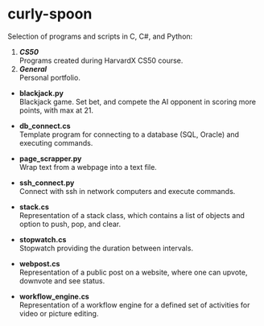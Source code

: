 # curly-spoon
Selection of programs and scripts in C, C#, and Python:

1. ***CS50***\
Programs created during HarvardX CS50 course.
2. ***General***\
Personal portfolio.

- **blackjack.py**\
Blackjack game. Set bet, and compete the AI opponent in scoring more points, with max at 21.

- **db_connect.cs**\
  Template program for connecting to a database (SQL, Oracle) and executing commands.
  
- **page_scrapper.py**\
  Wrap text from a webpage into a text file.

- **ssh_connect.py**\
  Connect with ssh in network computers and execute commands.

- **stack.cs**\
  Representation of a stack class, which contains a list of objects and option to push, pop, and clear.
  
- **stopwatch.cs**\
  Stopwatch providing the duration between intervals.
  
- **webpost.cs**\
  Representation of a public post on a website, where one can upvote, downvote and see status.

- **workflow_engine.cs**\
  Representation of a workflow engine for a defined set of activities for video or picture editing.
